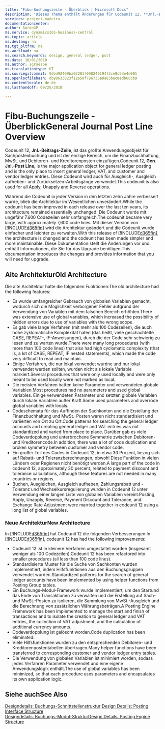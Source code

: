 ```yaml
---
title: "Fibu-Buchungszeile - Überblick | Microsoft Docs"
description: "Dieses Thema enthält Änderungen für Codeunit 12, **Jnl.-Beitrags-Zeile**, welche das größte Anwendungsobjekt für Sachpostenbuchung ist und der einzige Bereich, um in der Finanzbuchhaltung MwSt. und Debitoren- und Kreditorenposten einzufügen."
services: project-madeira
documentationcenter: 
author: SorenGP
ms.service: dynamics365-business-central
ms.topic: article
ms.devlang: na
ms.tgt_pltfrm: na
ms.workload: na
ms.search.keywords: design, general ledger, post
ms.date: 10/01/2018
ms.author: sgroespe
ms.translationtype: HT
ms.sourcegitcommit: 9dbd92409ba02281f008246194f3ce0c53e4e001
ms.openlocfilehash: db90633823f12650f796735a9a83bec8edb60cb9
ms.contentlocale: de-de
ms.lasthandoff: 09/28/2018

---
```

# <a name="general-journal-post-line-overview"></a><span data-ttu-id="1a45d-103">Fibu-Buchungszeile - Überblick</span><span class="sxs-lookup"><span data-stu-id="1a45d-103">General Journal Post Line Overview</span></span>
<span data-ttu-id="1a45d-104">Codeunit 12, **Jnl.-Beitrags-Zeile**, ist das größte Anwendungsobjekt für Sachpostenbuchung und ist der einzige Bereich, um die Finanzbuchhaltung, MwSt. und Debitoren- und Kreditorenposten einzufügen.</span><span class="sxs-lookup"><span data-stu-id="1a45d-104">Codeunit 12, **Gen. Jnl.-Post Line**, is the major application object for general ledger posting and is the only place to insert general ledger, VAT, and customer and vendor ledger entries.</span></span> <span data-ttu-id="1a45d-105">Diese Codeunit wird auch für Ausgleich-, Ausgleich aufheben- und Zurücksetzen-Arbeitsgänge verwendet.</span><span class="sxs-lookup"><span data-stu-id="1a45d-105">This codeunit is also used for all Apply, Unapply and Reverse operations.</span></span>  
  
<span data-ttu-id="1a45d-106">Während die Codeunit in jeder Version in den letzten zehn Jahre verbessert wurde, blieb die Architektur im Wesentlichen unverändert.</span><span class="sxs-lookup"><span data-stu-id="1a45d-106">While the codeunit has been improved in each release over the last ten years, its architecture remained essentially unchanged.</span></span> <span data-ttu-id="1a45d-107">Die Codeunit wurde mit ungefähr 7.600 Codezeilen sehr umfangreich.</span><span class="sxs-lookup"><span data-stu-id="1a45d-107">The codeunit became very large, with approximately 7,600 code lines.</span></span> <span data-ttu-id="1a45d-108">Mit dieser Version von [!INCLUDE[d365fin](includes/d365fin_md.md)] wird die Architektur geändert und die Codeunit wurde einfacher und leichter zu verwalten.</span><span class="sxs-lookup"><span data-stu-id="1a45d-108">With this release of [!INCLUDE[d365fin](includes/d365fin_md.md)], the architecture is changed and the codeunit has been made simpler and more maintainable.</span></span> <span data-ttu-id="1a45d-109">Diese Dokumentation stellt die Änderungen vor und enthält Informationen, die Sie für das Upgrade benötigen.</span><span class="sxs-lookup"><span data-stu-id="1a45d-109">This documentation introduces the changes and provides information that you will need for upgrade.</span></span>  
  
## <a name="old-architecture"></a><span data-ttu-id="1a45d-110">Alte Architektur</span><span class="sxs-lookup"><span data-stu-id="1a45d-110">Old Architecture</span></span>  
<span data-ttu-id="1a45d-111">Die alte Architektur hatte die folgenden Funktionen:</span><span class="sxs-lookup"><span data-stu-id="1a45d-111">The old architecture had the following features:</span></span>  
  
* <span data-ttu-id="1a45d-112">Es wurde umfangreicher Gebrauch von globalen Variablen gemacht, wodurch sich die Möglichkeit verborgener Fehler aufgrund der Verwendung von Variablen mit dem falschen Bereich erhöhten.</span><span class="sxs-lookup"><span data-stu-id="1a45d-112">There was extensive use of global variables, which increased the possibility of hidden errors due to use of variables with the wrong scope.</span></span>  
* <span data-ttu-id="1a45d-113">Es gab viele lange Verfahren (mit mehr als 100 Codezeilen), die auch hohe zyklomatische Komplexität haten (das heißt, viele geschachtelte CASE, REPEAT-, IF-Anweisungen), durch die der Code sehr schwierig zu lesen und zu warten wurde.</span><span class="sxs-lookup"><span data-stu-id="1a45d-113">There were many long procedures (with more than 100 code lines) that also had high cyclomatic complexity (that is, a lot of CASE, REPEAT, IF nested statements), which made the code very difficult to read and maintain.</span></span>  
* <span data-ttu-id="1a45d-114">Einige Verfahren, die nur lokal verwendet wurdne und nur lokal verwendet werden sollten, wurden nicht als lokale Variable markiert.</span><span class="sxs-lookup"><span data-stu-id="1a45d-114">Several procedures that were only used locally and were only meant to be used locally were not marked as local.</span></span>  
* <span data-ttu-id="1a45d-115">Die meisten Verfahren hatten keine Parameter und verwendeten globale Variablen.</span><span class="sxs-lookup"><span data-stu-id="1a45d-115">Most procedures had no parameters and used global variables.</span></span> <span data-ttu-id="1a45d-116">Einige verwendeten Parameter und setzten globale Variablen durch lokale Variablen außer Kraft.</span><span class="sxs-lookup"><span data-stu-id="1a45d-116">Some used parameters and overrode global variables with locals.</span></span>  
* <span data-ttu-id="1a45d-117">Codeschemata für das Auffinden der Sachkonten und die Erstellung der Finanzbuchhaltung und MwSt.-Posten waren nicht standardisiert und variierten von Ort zu Ort.</span><span class="sxs-lookup"><span data-stu-id="1a45d-117">Code patterns for searching the general ledger accounts and creating general ledger and VAT entries was not standardized and varied from place to place.</span></span> <span data-ttu-id="1a45d-118">Darüber gab es viele Codeverdopplung und unterbrochene Symmetrie zwischen Debitoren- und Kreditorencode.</span><span class="sxs-lookup"><span data-stu-id="1a45d-118">In addition, there was a lot of code duplication and broken symmetry between customer and vendor code.</span></span>  
* <span data-ttu-id="1a45d-119">Ein großer Teil des Codes in Codeunit 12, in etwa 30 Prozent, bezog sich auf Rabatt- und Toleranzberechnungen, obwohl Diese Funktion in vielen Ländern oder Regionen nicht benötigt werden.</span><span class="sxs-lookup"><span data-stu-id="1a45d-119">A large part of the code in codeunit 12, approximately 30 percent, related to payment discount and tolerance calculations, although these features are not needed in many countries or regions.</span></span>  
* <span data-ttu-id="1a45d-120">Buchen, Ausgleichen, Ausgleich aufheben, Zahlungsrabatt und -Toleranz und Wechselkursregulierung wurden in Codeunit 12 unter Verwendung einer langen Liste von globalen Variablen vereint.</span><span class="sxs-lookup"><span data-stu-id="1a45d-120">Posting, Apply, Unapply, Reverse, Payment Discount and Tolerance, and Exchange Rate Adjustment were married together in codeunit 12 using a long list of global variables.</span></span>  
  
### <a name="new-architecture"></a><span data-ttu-id="1a45d-121">Neue Architektur</span><span class="sxs-lookup"><span data-stu-id="1a45d-121">New Architecture</span></span>  
<span data-ttu-id="1a45d-122">In [!INCLUDE[d365fin](includes/d365fin_md.md)] hat Codeunit 12 die folgenden Verbesserungen:</span><span class="sxs-lookup"><span data-stu-id="1a45d-122">In [!INCLUDE[d365fin](includes/d365fin_md.md)], codeunit 12 has had the following improvements:</span></span>  
  
* <span data-ttu-id="1a45d-123">Codeunit 12 ist in kleinere Verfahren umgestaltet worden (insgesamt weniger als 100 Codezeilen).</span><span class="sxs-lookup"><span data-stu-id="1a45d-123">Codeunit 12 has been refactored into smaller procedures (all less than 100 code lines).</span></span>  
* <span data-ttu-id="1a45d-124">Standardisierte Muster für die Suche von Sachkonten wurden implementiert, indem Hilfsfunktionen aus den Buchungsgruppen verwendet wurden.</span><span class="sxs-lookup"><span data-stu-id="1a45d-124">Standardized patterns for the search of general ledger accounts have been implemented by using helper functions from Posting Group tables.</span></span>  
* <span data-ttu-id="1a45d-125">Ein Buchungs-Modul-Framework wurde implementiert, um den Startund das Ende von Transaktionen zu verwalten und die Erstellung auf Sach- und MwSt.-Posten zu isolieren, die Sammlung von MwSt.-Ausgleich und die Berechnung von zusätzlichen Währungsbeträgen.</span><span class="sxs-lookup"><span data-stu-id="1a45d-125">A Posting Engine Framework has been implemented to manage the start and finish of transactions and to isolate the creation to general ledger and VAT entries, the collection of VAT adjustment, and the calculation of additional currency amounts.</span></span>  
* <span data-ttu-id="1a45d-126">Codeverdopplung ist gelöscht worden.</span><span class="sxs-lookup"><span data-stu-id="1a45d-126">Code duplication has been eliminated.</span></span>  
* <span data-ttu-id="1a45d-127">Viele Hilfsfunktionen wurden zu den entsprechenden Debitoren- und Kreditorenpostentabellen übertragen.</span><span class="sxs-lookup"><span data-stu-id="1a45d-127">Many helper functions have been transferred to corresponding customer and vendor ledger entry tables.</span></span>  
* <span data-ttu-id="1a45d-128">Die Verwendung von globalen Variablen ist minimiert worden, sodass jedes Verfahren Parameter verwendet und eine eigene Anwendungslogik enthält.</span><span class="sxs-lookup"><span data-stu-id="1a45d-128">The use of global variables has been minimized, so that each procedure uses parameters and encapsulates its own application logic.</span></span>  
  
## <a name="see-also"></a><span data-ttu-id="1a45d-129">Siehe auch</span><span class="sxs-lookup"><span data-stu-id="1a45d-129">See Also</span></span>  
<span data-ttu-id="1a45d-130">[Designdetails: Buchungs-Schnittstellenstruktur](design-details-posting-interface-structure.md) </span><span class="sxs-lookup"><span data-stu-id="1a45d-130">[Design Details: Posting Interface Structure](design-details-posting-interface-structure.md) </span></span>  
[<span data-ttu-id="1a45d-131">Designdetails: Buchungs-Modul-Struktur</span><span class="sxs-lookup"><span data-stu-id="1a45d-131">Design Details: Posting Engine Structure</span></span>](design-details-posting-engine-structure.md)

